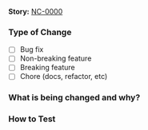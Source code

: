 <!--
  ⚠️ PR Title ⚠️
  - [package-name|example-name]: short description of PR purpose
  - Exampple: [component-library]: Add Unit Tests
-->

**Story:** [NC-0000](#url-here) <!-- link to Jira story -->

### Type of Change

- [ ] Bug fix
- [ ] Non-breaking feature
- [ ] Breaking feature
- [ ] Chore (docs, refactor, etc)

### What is being changed and why?

<!--
  Please provide a brief summary of the changes in the PR and any required context. Screenshots, videos, gifs, etc are appreciated
-->

### How to Test

<!--
  If applicable, please provide a way to test the changes in a step-by-step manner
-->
